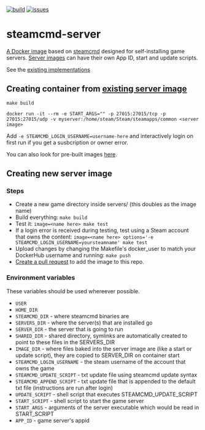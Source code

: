 [![build](https://github.com/Ethorbit/steamcmd-server-docker/actions/workflows/docker-image.yml/badge.svg)](https://github.com/Ethorbit/steamcmd-server-docker/actions/workflows/docker-image.yml)
[![issues](https://img.shields.io/github/issues/Ethorbit/steamcmd-server-docker)](https://github.com/Ethorbit/steamcmd-server-docker/issues?q=is%3Aopen+is%3Aissue)

# steamcmd-server
[A Docker image](Dockerfile) based on [steamcmd](https://github.com/CM2Walki/steamcmd) designed for self-installing game servers. [Server images](servers) can have their own App ID, start and update scripts. 

See the [existing implementations](servers)

## Creating container from [existing server image](servers)
`make build`

`docker run -it --rm -e START_ARGS="" -p 27015:27015/tcp -p 27015:27015/udp -v myserver:/home/steam/Steam/steamapps/common <server image>`

Add `-e STEAMCMD_LOGIN_USERNAME=username-here` and interactively login on first run if you get a susbcription or owner error.

You can also look for pre-built images [here](https://hub.docker.com/u/ethorbit).

## Creating new server image 

### Steps
* Create a new game directory inside servers/ (this doubles as the image name)
* Build everything: `make build`
* Test it: `image=<name here> make test`
* If a login error is received during testing, test using a Steam account that owns the content: `image=<name here> options='-e STEAMCMD_LOGIN_USERNAME=yoursteamname' make test`
* Upload changes by changing the Makefile's docker\_user to match your DockerHub username and running: `make push`
* [Create a pull request](https://github.com/Ethorbit/steamcmd-server-docker/pulls) to add the image to this repo.

### Environment variables
These variables should be used whereever possible.
* `USER`
* `HOME_DIR`
* `STEAMCMD_DIR`            - where steamcmd binaries are
* `SERVERS_DIR`             - where the server(s) that are installed go
* `SERVER_DIR`              - the server that is going to run
* `SHARED_DIR`              - shared directory, symlinks are automatically created to point to these files in the SERVERS\_DIR
* `IMAGE_DIR`               - where files baked into the server image are (like a start or update script), they are copied to SERVER\_DIR on container start
* `STEAMCMD_LOGIN_USERNAME` - the steam username of the account that owns the game
* `STEAMCMD_UPDATE_SCRIPT`  - txt update file using steamcmd update syntax
* `STEAMCMD_APPEND_SCRIPT`  - txt update file that is appended to the default txt file (instructions are run after login)
* `UPDATE_SCRIPT`           - shell script that executes STEAMCMD\_UPDATE\_SCRIPT
* `START_SCRIPT`            - shell script to start the game server
* `START_ARGS`              - arguments of the server executable which would be read in START\_SCRIPT
* `APP_ID`                  - game server's appid
